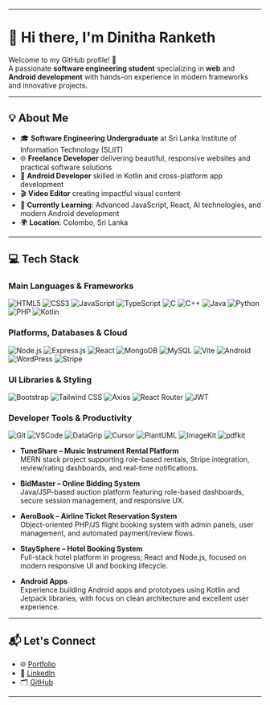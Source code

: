 ***

# 👋 Hi there, I'm Dinitha Ranketh

Welcome to my GitHub profile! 🎉  
A passionate **software engineering student** specializing in **web** and **Android development** with hands-on experience in modern frameworks and innovative projects.

***

## 💡 About Me

- 🎓 **Software Engineering Undergraduate** at Sri Lanka Institute of Information Technology (SLIIT)  
- 🌐 **Freelance Developer** delivering beautiful, responsive websites and practical software solutions  
- 📱 **Android Developer** skilled in Kotlin and cross-platform app development  
- 🎬 **Video Editor** creating impactful visual content  
- 🧠 **Currently Learning**: Advanced JavaScript, React, AI technologies, and modern Android development  
- 🌍 **Location**: Colombo, Sri Lanka  

***

## 💻 Tech Stack

### Main Languages & Frameworks

![HTML5](https://img.shields.io/badge/HTML5-E34F26?style=flat-square&logo=html5&logoColor=white)
![CSS3](https://img.shields.io/badge/CSS3-1572B6?style=flat-square&logo=css3&logoColor=white)
![JavaScript](https://img.shields.io/badge/JavaScript-F7DF1E?style=flat-square&logo=javascript&logoColor=black)
![TypeScript](https://img.shields.io/badge/TypeScript-007ACC?style=flat-square&logo=typescript&logoColor=white)
![C](https://img.shields.io/badge/C-00599C?style=flat-square&logo=c&logoColor=white)
![C++](https://img.shields.io/badge/C%2B%2B-00599C?style=flat-square&logo=c%2B%2B&logoColor=white)
![Java](https://img.shields.io/badge/Java-007396?style=flat-square&logo=java&logoColor=white)
![Python](https://img.shields.io/badge/Python-3776AB?style=flat-square&logo=python&logoColor=white)
![PHP](https://img.shields.io/badge/PHP-777BB4?style=flat-square&logo=php&logoColor=white)
![Kotlin](https://img.shields.io/badge/Kotlin-0095D5?style=flat-square&logo=kotlin&logoColor=white)

### Platforms, Databases & Cloud

![Node.js](https://img.shields.io/badge/Node.js-339933?style=flat-square&logo=nodedotjs&logoColor=white)
![Express.js](https://img.shields.io/badge/Express.js-404D59?style=flat-square&logo=express&logoColor=white)
![React](https://img.shields.io/badge/React-61DAFB?style=flat-square&logo=react&logoColor=black)
![MongoDB](https://img.shields.io/badge/MongoDB-47A248?style=flat-square&logo=mongodb&logoColor=white)
![MySQL](https://img.shields.io/badge/MySQL-4479A1?style=flat-square&logo=mysql&logoColor=white)
![Vite](https://img.shields.io/badge/Vite-646CFF?style=flat-square&logo=vite&logoColor=white)
![Android](https://img.shields.io/badge/Android-3DDC84?style=flat-square&logo=android&logoColor=white)
![WordPress](https://img.shields.io/badge/WordPress-21759B?style=flat-square&logo=wordpress&logoColor=white)
![Stripe](https://img.shields.io/badge/Stripe-635BFF?style=flat-square&logo=stripe&logoColor=white)

### UI Libraries & Styling

![Bootstrap](https://img.shields.io/badge/Bootstrap-7952B3?style=flat-square&logo=bootstrap&logoColor=white)
![Tailwind CSS](https://img.shields.io/badge/Tailwind%20CSS-38B2AC?style=flat-square&logo=tailwind-css&logoColor=white)
![Axios](https://img.shields.io/badge/Axios-5A29E4?style=flat-square&logo=axios&logoColor=white)
![React Router](https://img.shields.io/badge/React%20Router-CA4245?style=flat-square&logo=react-router&logoColor=white)
![JWT](https://img.shields.io/badge/JWT-000000?style=flat-square&logo=json-web-tokens&logoColor=white)

### Developer Tools & Productivity

![Git](https://img.shields.io/badge/Git-F05032?style=flat-square&logo=git&logoColor=white)
![VSCode](https://img.shields.io/badge/VS%20Code-0078D4?style=flat-square&logo=visual-studio-code&logoColor=white)
![DataGrip](https://img.shields.io/badge/DataGrip-26B6E9?style=flat-square&logo=jetbrains&logoColor=white)
![Cursor](https://img.shields.io/badge/Cursor%20AI-2C2C2C?style=flat-square&logo=cursor&logoColor=white)
![PlantUML](https://img.shields.io/badge/PlantUML-FDAD00?style=flat-square&logo=plantuml&logoColor=black)
![ImageKit](https://img.shields.io/badge/ImageKit-1A73E8?style=flat-square&logo=imagekit&logoColor=white)
![pdfkit](https://img.shields.io/badge/pdfkit-FF3300?style=flat-square&logo=adobe-acrobat-reader&logoColor=white)


- **TuneShare – Music Instrument Rental Platform**  
  MERN stack project supporting role-based rentals, Stripe integration, review/rating dashboards, and real-time notifications.

- **BidMaster – Online Bidding System**  
  Java/JSP-based auction platform featuring role-based dashboards, secure session management, and responsive UX.

- **AeroBook – Airline Ticket Reservation System**  
  Object-oriented PHP/JS flight booking system with admin panels, user management, and automated payment/review flows.

- **StaySphere – Hotel Booking System**  
  Full-stack hotel platform in progress; React and Node.js, focused on modern responsive UI and booking lifecycle.

- **Android Apps**  
  Experience building Android apps and prototypes using Kotlin and Jetpack libraries, with focus on clean architecture and excellent user experience.


***

## 📬 Let's Connect

- 🌐 [Portfolio](https://ranketh.online)  
- 💼 [LinkedIn](https://linkedin.com/in/dinitharanketh)  
- 🗂️ [GitHub](https://github.com/DinithaR)  

***
